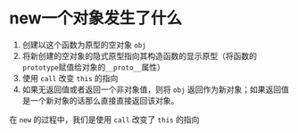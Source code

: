 # new一个对象发生了什么

1. 创建以这个函数为原型的空对象 `obj`
2. 将新创建的空对象的隐式原型指向其构造函数的显示原型（将函数的`prototype`赋值给对象的`__proto__`属性）
3. 使用 `call` 改变 `this` 的指向
4. 如果无返回值或者返回一个非对象值，则将 `obj` 返回作为新对象；如果返回值是一个新对象的话那么直接直接返回该对象。

在 `new` 的过程中，我们是使用 `call` 改变了 `this` 的指向